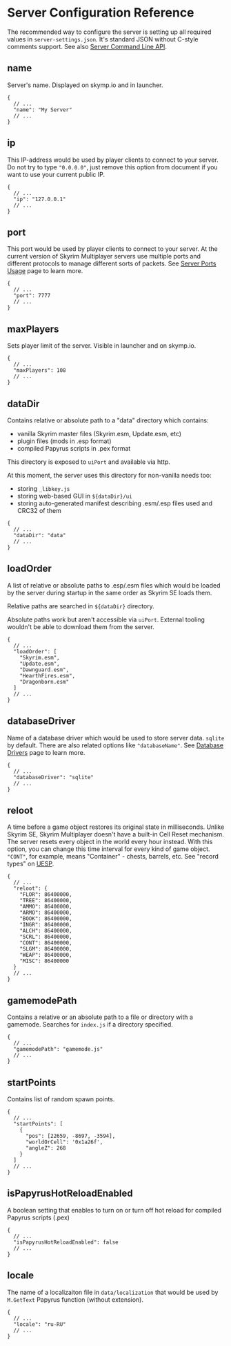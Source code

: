 # Server Configuration Reference

The recommended way to configure the server is setting up all required values in `server-settings.json`. It's standard JSON without C-style comments support. See also [Server Command Line API](docs_server_command_line_api.md).

## name

Server's name. Displayed on skymp.io and in launcher.

```json5
{
  // ...
  "name": "My Server"
  // ...
}
```

## ip

This IP-address would be used by player clients to connect to your server. Do not try to type `"0.0.0.0"`, just remove this option from document if you want to use your current public IP.

```json5
{
  // ...
  "ip": "127.0.0.1"
  // ...
}
```

## port

This port would be used by player clients to connect to your server. At the current version of Skyrim Multiplayer servers use multiple ports and different protocols to manage different sorts of packets. See [Server Ports Usage](docs_server_ports_usage.md) page to learn more.

```json5
{
  // ...
  "port": 7777
  // ...
}
```

## maxPlayers

Sets player limit of the server. Visible in launcher and on skymp.io.

```json5
{
  // ...
  "maxPlayers": 108
  // ...
}
```

## dataDir

Contains relative or absolute path to a "data" directory which contains:
* vanilla Skyrim master files (Skyrim.esm, Update.esm, etc)
* plugin files (mods in .esp format)
* compiled Papyrus scripts in .pex format

This directory is exposed to `uiPort` and available via http.

At this moment, the server uses this directory for non-vanilla needs too:
* storing `_libkey.js`
* storing web-based GUI in `${dataDir}/ui`
* storing auto-generated manifest describing .esm/.esp files used and CRC32 of them

```json5
{
  // ...
  "dataDir": "data"
  // ...
}
```

## loadOrder

A list of relative or absolute paths to .esp/.esm files which would be loaded by the server during startup in the same order as Skyrim SE loads them. 

Relative paths are searched in `${dataDir}` directory.

Absolute paths work but aren't accessible via `uiPort`. External tooling wouldn't be able to download them from the server.

```json5
{
  // ...
  "loadOrder": [
    "Skyrim.esm",
    "Update.esm",
    "Dawnguard.esm",
    "HearthFires.esm",
    "Dragonborn.esm"
  ]
  // ...
}
```

## databaseDriver

Name of a database driver which would be used to store server data. `sqlite` by default. There are also related options like `"databaseName"`. See [Database Drivers](docs_database_drivers.md) page to learn more.

```json5
{
  // ...
  "databaseDriver": "sqlite"
  // ...
}
```

## reloot

A time before a game object restores its original state in milliseconds. Unlike Skyrim SE, Skyrim Multiplayer doesn't have a built-in Cell Reset mechanism. The server resets every object in the world every hour instead. With this option, you can change this time interval for every kind of game object. `"CONT"`, for example, means "Container" - chests, barrels, etc. See "record types" on [UESP](https://en.uesp.net/wiki/Skyrim_Mod:Mod_File_Format).

```json5
{
  // ...
  "reloot": {
    "FLOR": 86400000,
    "TREE": 86400000,
    "AMMO": 86400000,
    "ARMO": 86400000,
    "BOOK": 86400000,
    "INGR": 86400000,
    "ALCH": 86400000,
    "SCRL": 86400000,
    "CONT": 86400000,
    "SLGM": 86400000,
    "WEAP": 86400000,
    "MISC": 86400000
  }
  // ...
}
```

## gamemodePath

Contains a relative or an absolute path to a file or directory with a gamemode.
Searches for `index.js` if a directory specified.

```json5
{
  // ...
  "gamemodePath": "gamemode.js"
  // ...
}
```

## startPoints

Contains list of random spawn points.

```json5
{
  // ...
  "startPoints": [
    {
      "pos": [22659, -8697, -3594],
      "worldOrCell": '0x1a26f',
      "angleZ": 268
    }
  ]
  // ...
}
```

## isPapyrusHotReloadEnabled

A boolean setting that enables to turn on or turn off hot reload for compiled Papyrus scripts (.pex)

```json5
{
  // ...
  "isPapyrusHotReloadEnabled": false
  // ...
}
```

## locale

The name of a localizaiton file in `data/localization` that would be used by `M.GetText` Papyrus function (without extension).

```json5
{
  // ...
  "locale": "ru-RU"
  // ...
}
```
